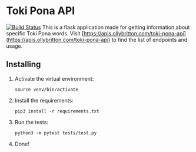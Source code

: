 # Toki Pona API
[![Build Status](https://travis-ci.org/ollybritton/toki-pona-api.svg?branch=master)](https://travis-ci.org/ollybritton/toki-pona-api)
This is a flask application made for getting information about specific Toki Pona words. Visit [https://apis.ollybritton.com/toki-pona-api](https://apis.ollybritton.com/toki-pona-api) to find the list of endpoints and usage.

## Installing
1. Activate the virtual environment:
   ```
   source venv/bin/activate
   ```

2. Install the requirements:
   ```
   pip3 install -r requirements.txt
   ```

3. Run the tests:
   ```
   python3 -m pytest tests/test.py
   ```

4. Done!